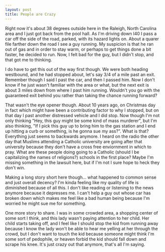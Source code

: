 ```yaml
---
layout: post
title: People are Crazy
---
```


Right now it's about 38 degrees outside here in the Raleigh, North Carolina area and I just got back from the pool hall. As I'm driving down I40 I pass a car off the side of the road, parked, with its hazard lights on. About a quarer file farther down the road I see a guy running. My suspicion is that he ran out of gas and in order to stay warm, or perhaps to get things done a bit faster, he decided to run. Now, I felt bad for the guy, but I didn't stop, and that got me to thinking.

I do have to get this out of the way first though. We were both heading westbound, and he had stopped about, let's say 3/4 of a mile past an exit. Remember though I said I past the car, and then I passed him. Now I don't know if he just wasn't familiar with the area or what, but the next exit is about 3 miles down from where I past him running. Wouldn't you go with the guaranteed exit behind you rather than taking the chance running forward?

That wasn't the eye opener though. About 10 years ago, on Christmas day in fact which might have been a contributing factor to why I stopped, but on that day I past another distressed vehicle and I did stop. Now though I'm not only thinking "Hey, this guy might be some kind of mass murderer", but I'm also thinking, "If I pick this guy up to bring him to the gas station and I end up hitting a curb or something, is he gonna sue my ass?". What is that? Everything just seems to backwards anymore. I heard on the radio the other day that Muslims attending a Catholic university are going after that university because they don't have a cross free enviornment in which to pray. What are these people doing going to a Catholic (should I be capitalizing the names of religions?) schools in the first place? Maybe I'm missing something in the lawsuit here, but if I'm not I sure hope to heck they don't win.

Making a long story short here though... what happened to common sense and just overall decency? I'm kinda feeling like my quality of life is diminished because of all this. I don't like reading or listening to the news anymore because it depresses me. I can't help a guy out whose car has broken down which makes me feel like a bad human being because I'm worried he might sue me for something.

One more story to share. I was in some crowded area, a shopping center of some sort I think, and this lady wasn't paying attention to her child. Her child starts taking off, and I feel like I should stop the kid from running away because I know the lady won't be able to hear me yelling at her through the crowd, but I don't want to touch the kid because someone might think I'm some sort of pedophile, or heaven forbid the kid should fall down and scrape his knee. It's just crazy out that anymore, that's all I'm saying.